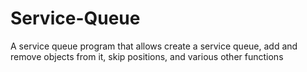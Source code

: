 # Service-Queue
A service queue program that allows create a service queue, add and remove objects from it, skip positions, and various other functions
